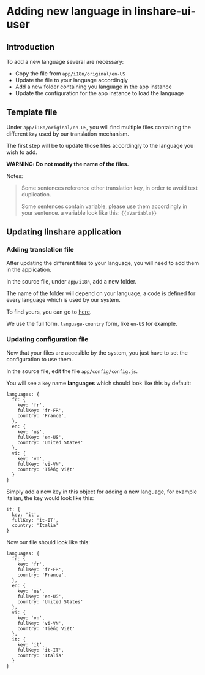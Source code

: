 # Adding new language in linshare-ui-user

## Introduction

To add a new language several are necessary:
 * Copy the file from `app/i18n/original/en-US`
 * Update the file to your language accordingly
 * Add a new folder containing you language in the app instance
 * Update the configuration for the app instance to load the language

## Template file

Under `app/i18n/original/en-US`, you will find multiple files containing the different `key` used by our
translation mechanism.

The first step will be to update those files accordingly to the language you wish to add.

**WARNING: Do not modify the name of the files.**

Notes:
> Some sentences reference other translation key, in order to avoid text duplication.
>
> Some sentences contain variable, please use them accordingly in your sentence.
> a variable look like this: `{{aVariable}}`


## Updating linshare application

### Adding translation file

After updating the different files to your language, you will need to add them in the application.

In the source file, under `app/i18n`, add a new folder.

The name of the folder will depend on your language, a code is defined for every language which is used by our system.

To find yours, you can go to [here](http://www.lingoes.net/en/translator/langcode.htm).

We use the full form, `language-country` form, like `en-US` for example.

### Updating configuration file

Now that your files are accesible by the system, you just have to set the configuration to use them.

In the source file, edit the file  `app/config/config.js`.

You will see a `key` name **languages** which should look like this by default:
```
languages: {
  fr: {
    key: 'fr',
    fullKey: 'fr-FR',
    country: 'France',
  },
  en: {
    key: 'us',
    fullKey: 'en-US',
    country: 'United States'
  },
  vi: {
    key: 'vn',
    fullKey: 'vi-VN',
    country: 'Tiếng Việt'
  }
}
```

Simply add a new key in this object for adding a new language, for example italian, the key would look like this:
```
it: {
  key: 'it',
  fullKey: 'it-IT',
  country: 'Italia'
}
```

Now our file should look like this:

```
languages: {
  fr: {
    key: 'fr',
    fullKey: 'fr-FR',
    country: 'France',
  },
  en: {
    key: 'us',
    fullKey: 'en-US',
    country: 'United States'
  },
  vi: {
    key: 'vn',
    fullKey: 'vi-VN',
    country: 'Tiếng Việt'
  },
  it: {
    key: 'it',
    fullKey: 'it-IT',
    country: 'Italia'
  }
}
```
